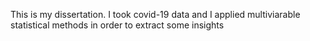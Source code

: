 This is my dissertation. I took covid-19 data and I applied multiviarable statistical methods in order to extract some insights
